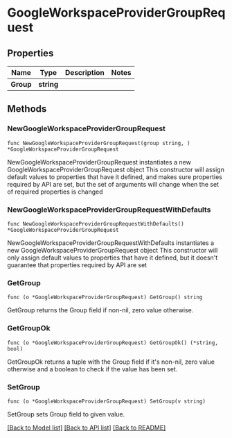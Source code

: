 # GoogleWorkspaceProviderGroupRequest

## Properties

Name | Type | Description | Notes
------------ | ------------- | ------------- | -------------
**Group** | **string** |  | 

## Methods

### NewGoogleWorkspaceProviderGroupRequest

`func NewGoogleWorkspaceProviderGroupRequest(group string, ) *GoogleWorkspaceProviderGroupRequest`

NewGoogleWorkspaceProviderGroupRequest instantiates a new GoogleWorkspaceProviderGroupRequest object
This constructor will assign default values to properties that have it defined,
and makes sure properties required by API are set, but the set of arguments
will change when the set of required properties is changed

### NewGoogleWorkspaceProviderGroupRequestWithDefaults

`func NewGoogleWorkspaceProviderGroupRequestWithDefaults() *GoogleWorkspaceProviderGroupRequest`

NewGoogleWorkspaceProviderGroupRequestWithDefaults instantiates a new GoogleWorkspaceProviderGroupRequest object
This constructor will only assign default values to properties that have it defined,
but it doesn't guarantee that properties required by API are set

### GetGroup

`func (o *GoogleWorkspaceProviderGroupRequest) GetGroup() string`

GetGroup returns the Group field if non-nil, zero value otherwise.

### GetGroupOk

`func (o *GoogleWorkspaceProviderGroupRequest) GetGroupOk() (*string, bool)`

GetGroupOk returns a tuple with the Group field if it's non-nil, zero value otherwise
and a boolean to check if the value has been set.

### SetGroup

`func (o *GoogleWorkspaceProviderGroupRequest) SetGroup(v string)`

SetGroup sets Group field to given value.



[[Back to Model list]](../README.md#documentation-for-models) [[Back to API list]](../README.md#documentation-for-api-endpoints) [[Back to README]](../README.md)


